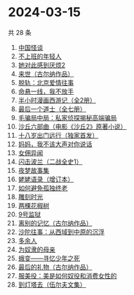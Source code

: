 # 2024-03-15

共 28 条

<!-- BEGIN WEREAD -->
<!-- 最后更新时间 2024-03-15 11:01:04 +0800 -->
1. [中国怪谈](https://weread.qq.com/web/bookDetail/8c132e40813ab89c4g011749)
1. [不上班的年轻人](https://weread.qq.com/web/bookDetail/15332be0813ab869eg01463b)
1. [她对此感到厌烦2](https://weread.qq.com/web/bookDetail/c7732910813ab89d4g0178fc)
1. [来世（古尔纳作品）](https://weread.qq.com/web/bookDetail/56932ac0813ab74bdg016d51)
1. [脱轨：北京爱情往事](https://weread.qq.com/web/bookDetail/e43329a0813ab89d6g014c1f)
1. [命悬一线，我不放手](https://weread.qq.com/web/bookDetail/0fa32270813ab89dbg011d04)
1. [半小时漫画西游记（全2册）](https://weread.qq.com/web/bookDetail/85432da0813ab89bbg014e25)
1. [最后一个道士（全七册）](https://weread.qq.com/web/bookDetail/1b1320507223e1791b1f1d3)
1. [毛骗局中局：私家侦探揭秘高端骗局](https://weread.qq.com/web/bookDetail/e4a32960813ab89c3g01927f)
1. [沙丘六部曲（电影《沙丘2》原著小说）](https://weread.qq.com/web/bookDetail/a7b321607199d7fba7bb736)
1. [十八岁出门远行（独家首发）](https://weread.qq.com/web/bookDetail/23b32ed0813ab8976g017476)
1. [妈妈，我不该大声对你说话](https://weread.qq.com/web/bookDetail/b5032bf0813ab89c4g016140)
1. [女佣异闻](https://weread.qq.com/web/bookDetail/fd032c70813ab8976g013096)
1. [闪击波兰（二战全史1）](https://weread.qq.com/web/bookDetail/b5e32c20813ab8973g01017f)
1. [夜梦故事集](https://weread.qq.com/web/bookDetail/ef032f20813ab8407g011093)
1. [姥姥语录（增订本）](https://weread.qq.com/web/bookDetail/33f324e0813ab70d6g010a9b)
1. [如何避免孤独终老](https://weread.qq.com/web/bookDetail/43b320a0725a728143b714f)
1. [雕刻时光](https://weread.qq.com/web/bookDetail/2bc32a805ca0cc2bcbd3342)
1. [两棵花椒树](https://weread.qq.com/web/bookDetail/e1932f30813ab7f21g015fbb)
1. [9号监狱](https://weread.qq.com/web/bookDetail/d8a32760813ab84e5g01523f)
1. [离别的记忆（古尔纳作品）](https://weread.qq.com/web/bookDetail/b3a32660813ab81edg018b19)
1. [沙陀往事：从西域到中原的沉浮](https://weread.qq.com/web/bookDetail/64c32fe0813ab84f5g0195b1)
1. [多余人](https://weread.qq.com/web/bookDetail/720320b0813ab867dg014a16)
1. [为奴隶的母亲](https://weread.qq.com/web/bookDetail/c4332210813ab8490g01570b)
1. [蛾变——寻忆少年之死](https://weread.qq.com/web/bookDetail/af632a60813ab899bg019323)
1. [最后的礼物（古尔纳作品）](https://weread.qq.com/web/bookDetail/f6932fe0813ab74bdg012e98)
1. [服美役：美是如何奴役和消费女性的](https://weread.qq.com/web/bookDetail/f4c32eb0813ab89c0g016b8b)
1. [到灯塔去（伍尔夫文集）](https://weread.qq.com/web/bookDetail/7f432db0813ab7761g010921)
<!-- END WEREAD -->
